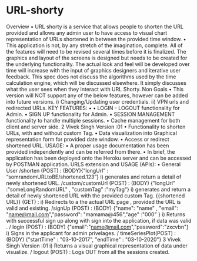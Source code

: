 # URL-shorty
Overview
• URL shorty is a service that allows people to shorten the URL provided and allows any admin user to have access to visual chart representation of URLs shortened in between the provided time window.
• This application is not, by any stretch of the imagination, complete. All of the features will need to be revised several times before it is finalized. The graphics and layout of the screens is designed but needs to be created for the underlying functionality. The actual look and feel will be developed over time will increase with the input of graphics designers and iterative user feedback.
This spec does not discuss the algorithms used by the time calculation engine, which will be discussed elsewhere. It simply discusses what the user sees when they interact with URL Shorty.
Non Goals
• This version will NOT support any of the below features, however can be added into future versions.
i) Changing/Updating user credentials.
ii) VPN urls and redirected URLs.
KEY FEATURES:
•
• LOGIN - LOGOUT functionality for Admin.
• SIGN UP functionality for Admin.
• SESSION MANAGEMENT functionality to handle multiple sessions.
• Cache management for both client and server side.
2
Vivek Singh
Version :01
• Functionality to shorten URLs, with and without custom Tag.
• Data visualization into Graphical representation form for provided date window.
• Access or redirect shortened URL.
USAGE:
• A proper usage documentation has been provided independently and can be referred from there.
• In brief, the application has been deployed onto the Heroku server and can be accessed by POSTMAN application.
URLS extension and USAGE (APIs):
• General User
/shorten (POST) : (BODY){“longUrl” : “somrandomURLtoBE/shortened.123”}
i) generates and return a detail of newly shortened URL.
/custom/customUrl (POST) : (BODY) {"longUrl" :"someLongRandomURL" , "customTag" :"myTag"}
i) generates and return a detail of newly shortened URL with the provided custom Tag. 
{{shortened URL}} (GET) :
i) Redirects to a the actual URL page , provided the URL is valid and existing.
/signUp (POST) : (BODY)
{"name": "name" , "email": "name@mail.com","password": "mamama@456","age" :"000" }
i) Returns with successful sign up along with sign into the application, if data was valid
. / login (POST) : (BODY) {"email":"name@mail.com","password":"zxcvbn"}
i) Signs in the applicant for admin privelages.
/ timeSeriesPlot(POST) : (BODY) {"startTime" : "03-10-2017", "endTime" : "03-10-2020"}
3
Vivek Singh
Version :01
i) Returns a visual graphical representation of data under visualize. / logout (POST) : Logs OUT from all the sessions created.
